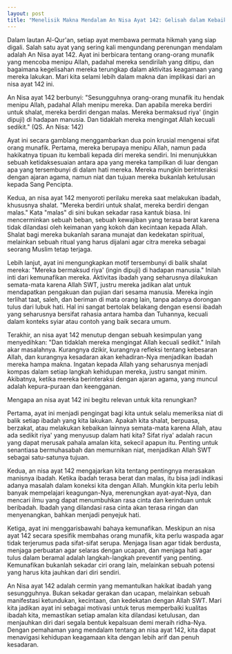 ```yaml
---
layout: post
title: "Menelisik Makna Mendalam An Nisa Ayat 142: Gelisah dalam Kebaikan Semu"
---
```


Dalam lautan Al-Qur'an, setiap ayat membawa permata hikmah yang siap digali. Salah satu ayat yang sering kali mengundang perenungan mendalam adalah An Nisa ayat 142. Ayat ini berbicara tentang orang-orang munafik yang mencoba menipu Allah, padahal mereka sendirilah yang ditipu, dan bagaimana kegelisahan mereka terungkap dalam aktivitas keagamaan yang mereka lakukan. Mari kita selami lebih dalam makna dan implikasi dari an nisa ayat 142 ini.

An Nisa ayat 142 berbunyi: "Sesungguhnya orang-orang munafik itu hendak menipu Allah, padahal Allah menipu mereka. Dan apabila mereka berdiri untuk shalat, mereka berdiri dengan malas. Mereka bermaksud riya' (ingin dipuji) di hadapan manusia. Dan tidaklah mereka mengingat Allah kecuali sedikit." (QS. An Nisa: 142)

Ayat ini secara gamblang menggambarkan dua poin krusial mengenai sifat orang munafik. Pertama, mereka berupaya menipu Allah, namun pada hakikatnya tipuan itu kembali kepada diri mereka sendiri. Ini menunjukkan sebuah ketidaksesuaian antara apa yang mereka tampilkan di luar dengan apa yang tersembunyi di dalam hati mereka. Mereka mungkin berinteraksi dengan ajaran agama, namun niat dan tujuan mereka bukanlah ketulusan kepada Sang Pencipta.

Kedua, an nisa ayat 142 menyoroti perilaku mereka saat melakukan ibadah, khususnya shalat. "Mereka berdiri untuk shalat, mereka berdiri dengan malas." Kata "malas" di sini bukan sekadar rasa kantuk biasa. Ini mencerminkan sebuah beban, sebuah kewajiban yang terasa berat karena tidak dilandasi oleh keimanan yang kokoh dan kecintaan kepada Allah. Shalat bagi mereka bukanlah sarana munajat dan kedekatan spiritual, melainkan sebuah ritual yang harus dijalani agar citra mereka sebagai seorang Muslim tetap terjaga.

Lebih lanjut, ayat ini mengungkapkan motif tersembunyi di balik shalat mereka: "Mereka bermaksud riya' (ingin dipuji) di hadapan manusia." Inilah inti dari kemunafikan mereka. Aktivitas ibadah yang seharusnya dilakukan semata-mata karena Allah SWT, justru mereka jadikan alat untuk mendapatkan pengakuan dan pujian dari sesama manusia. Mereka ingin terlihat taat, saleh, dan beriman di mata orang lain, tanpa adanya dorongan tulus dari lubuk hati. Hal ini sangat bertolak belakang dengan esensi ibadah yang seharusnya bersifat rahasia antara hamba dan Tuhannya, kecuali dalam konteks syiar atau contoh yang baik secara umum.

Terakhir, an nisa ayat 142 menutup dengan sebuah kesimpulan yang menyedihkan: "Dan tidaklah mereka mengingat Allah kecuali sedikit." Inilah akar masalahnya. Kurangnya dzikir, kurangnya refleksi tentang kebesaran Allah, dan kurangnya kesadaran akan kehadiran-Nya menjadikan ibadah mereka hampa makna. Ingatan kepada Allah yang seharusnya menjadi kompas dalam setiap langkah kehidupan mereka, justru sangat minim. Akibatnya, ketika mereka berinteraksi dengan ajaran agama, yang muncul adalah kepura-puraan dan keengganan.

Mengapa an nisa ayat 142 ini begitu relevan untuk kita renungkan?

Pertama, ayat ini menjadi pengingat bagi kita untuk selalu memeriksa niat di balik setiap ibadah yang kita lakukan. Apakah kita shalat, berpuasa, berzakat, atau melakukan kebaikan lainnya semata-mata karena Allah, atau ada sedikit riya' yang menyusup dalam hati kita? Sifat riya' adalah racun yang dapat merusak pahala amalan kita, sekecil apapun itu. Penting untuk senantiasa bermuhasabah dan memurnikan niat, menjadikan Allah SWT sebagai satu-satunya tujuan.

Kedua, an nisa ayat 142 mengajarkan kita tentang pentingnya merasakan manisnya ibadah. Ketika ibadah terasa berat dan malas, itu bisa jadi indikasi adanya masalah dalam koneksi kita dengan Allah. Mungkin kita perlu lebih banyak mempelajari keagungan-Nya, merenungkan ayat-ayat-Nya, dan mencari ilmu yang dapat menumbuhkan rasa cinta dan kerinduan untuk beribadah. Ibadah yang dilandasi rasa cinta akan terasa ringan dan menyenangkan, bahkan menjadi penyejuk hati.

Ketiga, ayat ini menggarisbawahi bahaya kemunafikan. Meskipun an nisa ayat 142 secara spesifik membahas orang munafik, kita perlu waspada agar tidak terjerumus pada sifat-sifat serupa. Menjaga lisan agar tidak berdusta, menjaga perbuatan agar selaras dengan ucapan, dan menjaga hati agar tulus dalam beramal adalah langkah-langkah preventif yang penting. Kemunafikan bukanlah sekadar ciri orang lain, melainkan sebuah potensi yang harus kita jauhkan dari diri sendiri.

An Nisa ayat 142 adalah cermin yang memantulkan hakikat ibadah yang sesungguhnya. Bukan sekadar gerakan dan ucapan, melainkan sebuah manifestasi ketundukan, kecintaan, dan kedekatan dengan Allah SWT. Mari kita jadikan ayat ini sebagai motivasi untuk terus memperbaiki kualitas ibadah kita, memastikan setiap amalan kita dilandasi ketulusan, dan menjauhkan diri dari segala bentuk kepalsuan demi meraih ridha-Nya. Dengan pemahaman yang mendalam tentang an nisa ayat 142, kita dapat menavigasi kehidupan keagamaan kita dengan lebih arif dan penuh kesadaran.
